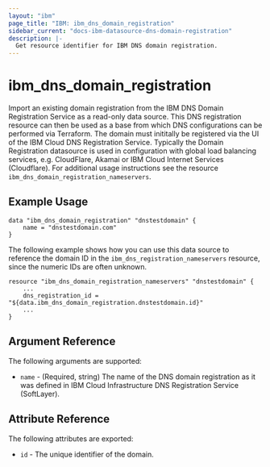 ```yaml
---
layout: "ibm"
page_title: "IBM: ibm_dns_domain_registration"
sidebar_current: "docs-ibm-datasource-dns-domain-registration"
description: |-
  Get resource identifier for IBM DNS domain registration.
---
```


# ibm\_dns_domain_registration

Import an existing domain registration from the IBM DNS Domain Registration Service as a read-only data source. This DNS registration resource can then be used as a base from which DNS configurations can be performed via Terraform. The domain must inititally be registered via the UI of the IBM Cloud DNS Registration Service. Typically the Domain Registration datasource is used in configuration with global load balancing services, e.g. CloudFlare, Akamai or IBM Cloud Internet Services (Cloudflare). For additional usage instructions see the resource `ibm_dns_domain_registration_nameservers`. 

## Example Usage

```hcl
data "ibm_dns_domain_registration" "dnstestdomain" {
    name = "dnstestdomain.com"
}
```

The following example shows how you can use this data source to reference the domain ID in the `ibm_dns_registration_nameservers` resource, since the numeric IDs are often unknown.

```hcl
resource "ibm_dns_domain_registration_nameservers" "dnstestdomain" {
    ...
    dns_registration_id = "${data.ibm_dns_domain_registration.dnstestdomain.id}"
    ...
}
```

## Argument Reference

The following arguments are supported:

* `name` - (Required, string) The name of the DNS domain registration as it was defined in IBM Cloud Infrastructure DNS Registration Service (SoftLayer).

## Attribute Reference

The following attributes are exported:

* `id` - The unique identifier of the domain.
